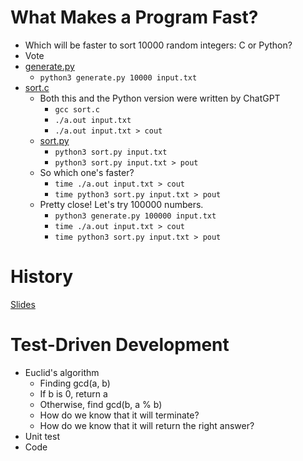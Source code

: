 # What Makes a Program Fast?
* Which will be faster to sort 10000 random integers: C or Python?
* Vote
* [generate.py](../src/generate.py)
  * `python3 generate.py 10000 input.txt`
* [sort.c](../src/sort.c)
  * Both this and the Python version were written by ChatGPT
    * `gcc sort.c`
    * `./a.out input.txt`
    * `./a.out input.txt > cout`
  * [sort.py](../src/sort.py)
    * `python3 sort.py input.txt`
    * `python3 sort.py input.txt > pout`
  * So which one's faster?
    * `time ./a.out input.txt > cout`
    * `time python3 sort.py input.txt > pout`
  * Pretty close! Let's try 100000 numbers.
    * `python3 generate.py 100000 input.txt`
    * `time ./a.out input.txt > cout`
    * `time python3 sort.py input.txt > pout`

# History
[Slides](https://docs.google.com/presentation/d/1tY9IC_AFAy2aoJ9uvG2PZRleM5Suh_iFnrE-9l2fWgM/edit?usp=sharing)

# Test-Driven Development
* Euclid's algorithm
  * Finding gcd(a, b)
  * If b is 0, return a
  * Otherwise, find gcd(b, a % b)
  * How do we know that it will terminate?
  * How do we know that it will return the right answer?
* Unit test
* Code